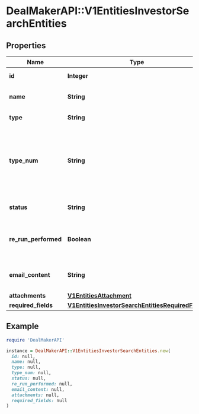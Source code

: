 # DealMakerAPI::V1EntitiesInvestorSearchEntities

## Properties

| Name | Type | Description | Notes |
| ---- | ---- | ----------- | ----- |
| **id** | **Integer** | Search entity ID. | [optional] |
| **name** | **String** | The full name of the entity. | [optional] |
| **type** | **String** | The type of the entity. | [optional] |
| **type_num** | **String** | The position in the list when beneficial owner of trustees, if none it returns null. | [optional] |
| **status** | **String** | Overall status of all entities. | [optional] |
| **re_run_performed** | **Boolean** | Whether or not the entity has been re-run. | [optional] |
| **email_content** | **String** | The custom message for the entity | [optional] |
| **attachments** | [**V1EntitiesAttachment**](V1EntitiesAttachment.md) |  | [optional] |
| **required_fields** | [**V1EntitiesInvestorSearchEntitiesRequiredFields**](V1EntitiesInvestorSearchEntitiesRequiredFields.md) |  | [optional] |

## Example

```ruby
require 'DealMakerAPI'

instance = DealMakerAPI::V1EntitiesInvestorSearchEntities.new(
  id: null,
  name: null,
  type: null,
  type_num: null,
  status: null,
  re_run_performed: null,
  email_content: null,
  attachments: null,
  required_fields: null
)
```

